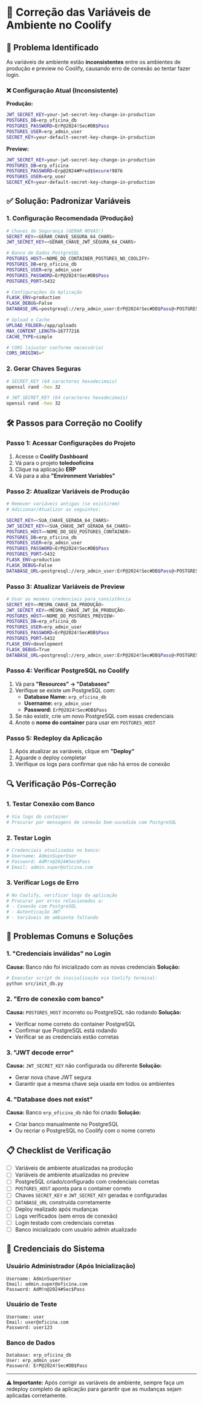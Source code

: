 # 🔧 Correção das Variáveis de Ambiente no Coolify

## 🚨 Problema Identificado

As variáveis de ambiente estão **inconsistentes** entre os ambientes de produção e preview no Coolify, causando erro de conexão ao tentar fazer login.

### ❌ Configuração Atual (Inconsistente)

**Produção:**
```bash
JWT_SECRET_KEY=your-jwt-secret-key-change-in-production
POSTGRES_DB=erp_oficina_db
POSTGRES_PASSWORD=ErP@2024!Sec#DB$Pass
POSTGRES_USER=erp_admin_user
SECRET_KEY=your-default-secret-key-change-in-production
```

**Preview:**
```bash
JWT_SECRET_KEY=your-jwt-secret-key-change-in-production
POSTGRES_DB=erp_oficina
POSTGRES_PASSWORD=Erp@2024#Prod$Secure!9876
POSTGRES_USER=erp_user
SECRET_KEY=your-default-secret-key-change-in-production
```

## ✅ Solução: Padronizar Variáveis

### 1. Configuração Recomendada (Produção)

```bash
# Chaves de Segurança (GERAR NOVAS!)
SECRET_KEY=<GERAR_CHAVE_SEGURA_64_CHARS>
JWT_SECRET_KEY=<GERAR_CHAVE_JWT_SEGURA_64_CHARS>

# Banco de Dados PostgreSQL
POSTGRES_HOST=<NOME_DO_CONTAINER_POSTGRES_NO_COOLIFY>
POSTGRES_DB=erp_oficina_db
POSTGRES_USER=erp_admin_user
POSTGRES_PASSWORD=ErP@2024!Sec#DB$Pass
POSTGRES_PORT=5432

# Configurações da Aplicação
FLASK_ENV=production
FLASK_DEBUG=False
DATABASE_URL=postgresql://erp_admin_user:ErP@2024!Sec#DB$Pass@<POSTGRES_HOST>:5432/erp_oficina_db

# Upload e Cache
UPLOAD_FOLDER=/app/uploads
MAX_CONTENT_LENGTH=16777216
CACHE_TYPE=simple

# CORS (ajustar conforme necessário)
CORS_ORIGINS=*
```

### 2. Gerar Chaves Seguras

```bash
# SECRET_KEY (64 caracteres hexadecimais)
openssl rand -hex 32

# JWT_SECRET_KEY (64 caracteres hexadecimais)
openssl rand -hex 32
```

## 🛠️ Passos para Correção no Coolify

### Passo 1: Acessar Configurações do Projeto
1. Acesse o **Coolify Dashboard**
2. Vá para o projeto **toledooficina**
3. Clique na aplicação **ERP**
4. Vá para a aba **"Environment Variables"**

### Passo 2: Atualizar Variáveis de Produção
```bash
# Remover variáveis antigas (se existirem)
# Adicionar/Atualizar as seguintes:

SECRET_KEY=<SUA_CHAVE_GERADA_64_CHARS>
JWT_SECRET_KEY=<SUA_CHAVE_JWT_GERADA_64_CHARS>
POSTGRES_HOST=<NOME_DO_SEU_POSTGRES_CONTAINER>
POSTGRES_DB=erp_oficina_db
POSTGRES_USER=erp_admin_user
POSTGRES_PASSWORD=ErP@2024!Sec#DB$Pass
POSTGRES_PORT=5432
FLASK_ENV=production
FLASK_DEBUG=False
DATABASE_URL=postgresql://erp_admin_user:ErP@2024!Sec#DB$Pass@<POSTGRES_HOST>:5432/erp_oficina_db
```

### Passo 3: Atualizar Variáveis de Preview
```bash
# Usar as mesmas credenciais para consistência
SECRET_KEY=<MESMA_CHAVE_DA_PRODUÇÃO>
JWT_SECRET_KEY=<MESMA_CHAVE_JWT_DA_PRODUÇÃO>
POSTGRES_HOST=<NOME_DO_POSTGRES_PREVIEW>
POSTGRES_DB=erp_oficina_db
POSTGRES_USER=erp_admin_user
POSTGRES_PASSWORD=ErP@2024!Sec#DB$Pass
POSTGRES_PORT=5432
FLASK_ENV=development
FLASK_DEBUG=True
DATABASE_URL=postgresql://erp_admin_user:ErP@2024!Sec#DB$Pass@<POSTGRES_HOST>:5432/erp_oficina_db
```

### Passo 4: Verificar PostgreSQL no Coolify
1. Vá para **"Resources" → "Databases"**
2. Verifique se existe um PostgreSQL com:
   - **Database Name:** `erp_oficina_db`
   - **Username:** `erp_admin_user`
   - **Password:** `ErP@2024!Sec#DB$Pass`
3. Se não existir, crie um novo PostgreSQL com essas credenciais
4. Anote o **nome do container** para usar em `POSTGRES_HOST`

### Passo 5: Redeploy da Aplicação
1. Após atualizar as variáveis, clique em **"Deploy"**
2. Aguarde o deploy completar
3. Verifique os logs para confirmar que não há erros de conexão

## 🔍 Verificação Pós-Correção

### 1. Testar Conexão com Banco
```bash
# Via logs do container
# Procurar por mensagens de conexão bem-sucedida com PostgreSQL
```

### 2. Testar Login
```bash
# Credenciais atualizadas no banco:
# Username: AdminSuperUser
# Password: AdM!n@2024#Sec$Pass
# Email: admin.super@oficina.com
```

### 3. Verificar Logs de Erro
```bash
# No Coolify, verificar logs da aplicação
# Procurar por erros relacionados a:
# - Conexão com PostgreSQL
# - Autenticação JWT
# - Variáveis de ambiente faltando
```

## 🚨 Problemas Comuns e Soluções

### 1. "Credenciais inválidas" no Login
**Causa:** Banco não foi inicializado com as novas credenciais
**Solução:**
```bash
# Executar script de inicialização via Coolify terminal:
python src/init_db.py
```

### 2. "Erro de conexão com banco"
**Causa:** `POSTGRES_HOST` incorreto ou PostgreSQL não rodando
**Solução:**
- Verificar nome correto do container PostgreSQL
- Confirmar que PostgreSQL está rodando
- Verificar se as credenciais estão corretas

### 3. "JWT decode error"
**Causa:** `JWT_SECRET_KEY` não configurada ou diferente
**Solução:**
- Gerar nova chave JWT segura
- Garantir que a mesma chave seja usada em todos os ambientes

### 4. "Database does not exist"
**Causa:** Banco `erp_oficina_db` não foi criado
**Solução:**
- Criar banco manualmente no PostgreSQL
- Ou recriar o PostgreSQL no Coolify com o nome correto

## 📋 Checklist de Verificação

- [ ] Variáveis de ambiente atualizadas na produção
- [ ] Variáveis de ambiente atualizadas no preview
- [ ] PostgreSQL criado/configurado com credenciais corretas
- [ ] `POSTGRES_HOST` aponta para o container correto
- [ ] Chaves `SECRET_KEY` e `JWT_SECRET_KEY` geradas e configuradas
- [ ] `DATABASE_URL` construída corretamente
- [ ] Deploy realizado após mudanças
- [ ] Logs verificados (sem erros de conexão)
- [ ] Login testado com credenciais corretas
- [ ] Banco inicializado com usuário admin atualizado

## 🔐 Credenciais do Sistema

### Usuário Administrador (Após Inicialização)
```
Username: AdminSuperUser
Email: admin.super@oficina.com
Password: AdM!n@2024#Sec$Pass
```

### Usuário de Teste
```
Username: user
Email: user@oficina.com
Password: user123
```

### Banco de Dados
```
Database: erp_oficina_db
User: erp_admin_user
Password: ErP@2024!Sec#DB$Pass
```

---

**⚠️ Importante:** Após corrigir as variáveis de ambiente, sempre faça um redeploy completo da aplicação para garantir que as mudanças sejam aplicadas corretamente.